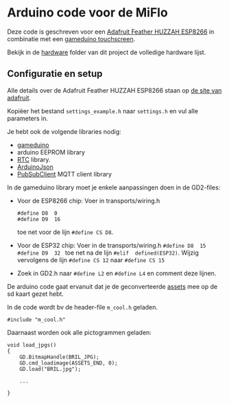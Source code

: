# Arduino code voor de MiFlo

Deze code is geschreven voor een [Adafruit Feather HUZZAH ESP8266](https://learn.adafruit.com/adafruit-feather-huzzah-esp8266) in combinatie met een [gameduino touchscreen](https://www.watterott.com/en/Gameduino-3). 

Bekijk in de [hardware](../hardware) folder van dit project de volledige hardware lijst.

## Configuratie en setup

Alle details over de Adafruit Feather HUZZAH ESP8266 staan op [de site van adafruit](https://learn.adafruit.com/adafruit-feather-huzzah-esp8266/using-arduino-ide).

Kopiëer het bestand `settings_example.h` naar `settings.h` en vul alle parameters in.

Je hebt ook de volgende libraries nodig:

* [gameduino](https://github.com/jamesbowman/gd2-lib)
* arduino EEPROM library
* [RTC](https://github.com/adafruit/RTClib) library.
* [ArduinoJson](https://github.com/bblanchon/ArduinoJson)
* [PubSubClient](https://github.com/knolleary/pubsubclient) MQTT client library

In de gameduino library moet je enkele aanpassingen doen in de GD2-files:

*  Voor de ESP8266 chip: Voer in transports/wiring.h
	
	```
	#define D8  0
	#define D9  16
	```
	toe net voor de lijn `#define CS D8`.
* Voor de ESP32 chip: Voer in de transports/wiring.h
        ```
        #define D8  15
        #define D9  32 
        ```
        toe net na de lijn `#elif  defined(ESP32)`.
        Wijzig vervolgens de lijn `#define CS 12` naar `#define CS 15`
* Zoek in GD2.h naar `#define L2` en `#define L4` en comment deze lijnen.


De arduino code gaat ervanuit dat je de geconverteerde [assets](../assets) mee op de sd kaart gezet hebt.

In de code wordt bv de header-file `m_cool.h` geladen.

```
#include "m_cool.h"
```

Daarnaast worden ook alle pictogrammen geladen:

```
void load_jpgs() 
{
	GD.BitmapHandle(BRIL_JPG);
	GD.cmd_loadimage(ASSETS_END, 0);
	GD.load("BRIL.jpg");

	...
	
}
```
